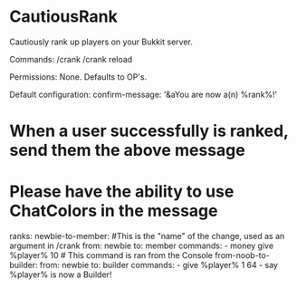 CautiousRank
============

Cautiously rank up players on your Bukkit server.

Commands:
/crank <rank as defined in the configuration> <player>
/crank reload

Permissions:
None. Defaults to OP's.

Default configuration:
confirm-message: '&aYou are now a(n) %rank%!'
# When a user successfully is ranked, send them the above message
# Please have the ability to use ChatColors in the message
ranks:
 newbie-to-member: #This is the "name" of the change, used as an argument in /crank
    from: newbie
    to: member
    commands:
    - money give %player% 10
    # This command is ran from the Console
  from-noob-to-builder:
    from: newbie
    to: builder
    commands:
    - give %player% 1 64
    - say %player% is now a Builder!